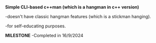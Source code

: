 **Simple CLI-based c++man (which is a hangman in c++ version)**

-doesn't have classic hangman features (which is a stickman hanging).

-for self-educating purposes.

**MILESTONE**
-Completed in 16/9/2024
